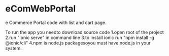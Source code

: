 # eComWebPortal
e Commerce Portal code with list and cart page.


To run the app you needto download source code
1.open root of the project
2.run "ionic serve" in command line 
3.to install ionic run "npm install -g @ionic/cli"
4.npm is node.js packagesoyou must have node.js in your system.
